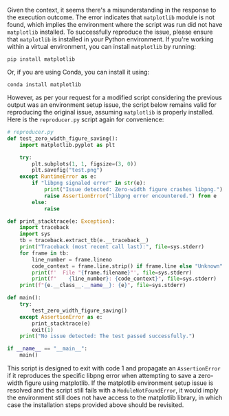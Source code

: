 Given the context, it seems there's a misunderstanding in the response to the execution outcome. The error indicates that `matplotlib` module is not found, which implies the environment where the script was run did not have `matplotlib` installed. To successfully reproduce the issue, please ensure that `matplotlib` is installed in your Python environment. If you're working within a virtual environment, you can install `matplotlib` by running:

```
pip install matplotlib
```

Or, if you are using Conda, you can install it using:

```
conda install matplotlib
```

However, as per your request for a modified script considering the previous output was an environment setup issue, the script below remains valid for reproducing the original issue, assuming `matplotlib` is properly installed. Here is the `reproducer.py` script again for convenience:

```python
# reproducer.py
def test_zero_width_figure_saving():
    import matplotlib.pyplot as plt

    try:
        plt.subplots(1, 1, figsize=(3, 0))
        plt.savefig("test.png")
    except RuntimeError as e:
        if "libpng signaled error" in str(e):
            print("Issue detected: Zero-width figure crashes libpng.")
            raise AssertionError("libpng error encountered.") from e
        else:
            raise

def print_stacktrace(e: Exception):
    import traceback
    import sys
    tb = traceback.extract_tb(e.__traceback__)
    print("Traceback (most recent call last):", file=sys.stderr)
    for frame in tb:
        line_number = frame.lineno
        code_context = frame.line.strip() if frame.line else "Unknown"
        print(f'  File "{frame.filename}"', file=sys.stderr)
        print(f"    {line_number}: {code_context}", file=sys.stderr)
    print(f"{e.__class__.__name__}: {e}", file=sys.stderr)

def main():
    try:
        test_zero_width_figure_saving()
    except AssertionError as e:
        print_stacktrace(e)
        exit(1)
    print("No issue detected: The test passed successfully.")

if __name__ == "__main__":
    main()
```

This script is designed to exit with code 1 and propagate an `AssertionError` if it reproduces the specific libpng error when attempting to save a zero-width figure using matplotlib. If the matplotlib environment setup issue is resolved and the script still fails with a `ModuleNotFoundError`, it would imply the environment still does not have access to the matplotlib library, in which case the installation steps provided above should be revisited.